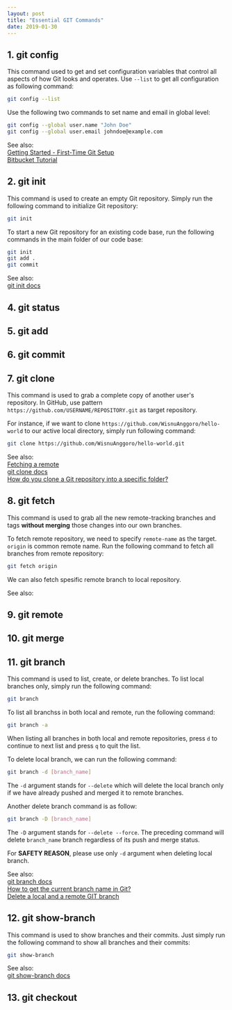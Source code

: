 ```yaml
---
layout: post
title: "Essential GIT Commands"
date: 2019-01-30
---
```


## 1. git config

This command used to get and set configuration variables that control all aspects of how Git looks and operates. Use `--list` to get all configuration as following command:

```bash
git config --list
```

Use the following two commands to set name and email in global level:

```bash
git config --global user.name "John Doe"
git config --global user.email johndoe@example.com
```
See also:<br />
[Getting Started - First-Time Git Setup](https://git-scm.com/book/en/v2/Getting-Started-First-Time-Git-Setup)<br />
[Bitbucket Tutorial](https://www.atlassian.com/git/tutorials/setting-up-a-repository/git-config)

## 2. git init

This command is used to create an empty Git repository. Simply run the following command to initialize Git repository:

```bash
git init
```

To start a new Git repository for an existing code base, run the following commands in the main folder of our code base:

```bash
git init
git add .
git commit
```

See also:<br />
[git init docs](https://git-scm.com/docs/git-init)

## 4. git status

## 5. git add

## 6. git commit

## 7. git clone

This command is used to grab a complete copy of another user's repository. In GitHub, use pattern `https://github.com/USERNAME/REPOSITORY.git` as target repository. 

For instance, if we want to clone `https://github.com/WisnuAnggoro/hello-world`  to our active local directory, simply run following command:

```bash
git clone https://github.com/WisnuAnggoro/hello-world.git
```

See also:<br />
[Fetching a remote](https://help.github.com/articles/fetching-a-remote/)<br />
[git clone docs](https://git-scm.com/docs/git-clone)<br />
[How do you clone a Git repository into a specific folder?](https://stackoverflow.com/questions/651038/how-do-you-clone-a-git-repository-into-a-specific-folder)

## 8. git fetch

This command is used to grab all the new remote-tracking branches and tags **without merging** those changes into our own branches.

To fetch remote repository, we need to specify `remote-name` as the target. `origin` is common remote name. Run the following command to fetch all branches from remote repository:

```bash
git fetch origin
```

We can also fetch spesific remote branch to local repository.

See also:<br />
[]()

## 9. git remote

## 10. git merge

## 11. git branch

This command is used to list, create, or delete branches. To list local branches only, simply run the following command:

```bash
git branch
```

To list all branchss in both local and remote, run the following command:

```bash
git branch -a
```

When listing all branches in both local and remote repositories, press `d` to continue to next list and press `q` to quit the list.

To delete local branch, we can run the following command:

```bash
git branch -d [branch_name]

```

The `-d` argument stands for `--delete` which will delete the local branch only if we have already pushed and merged it to remote branches.

Another delete branch command is as follow:

```bash
git branch -D [branch_name]
```

The `-D` argument stands for `--delete --force`. The preceding command will delete `branch_name` branch regardless of its push and merge status.

For **SAFETY REASON**, please use only `-d` argument when deleting local branch.

See also:<br />
[git branch docs](https://git-scm.com/docs/git-branch)<br />
[How to get the current branch name in Git?](https://stackoverflow.com/a/6245587)<br />
[Delete a local and a remote GIT branch](https://koukia.ca/delete-a-local-and-a-remote-git-branch-61df0b10d323)

## 12. git show-branch

This command is used to show branches and their commits. Just simply run the following command to show all branches and their commits:

```bash
git show-branch
```

See also:<br />
[git show-branch docs](https://git-scm.com/docs/git-show-branch)

## 13. git checkout